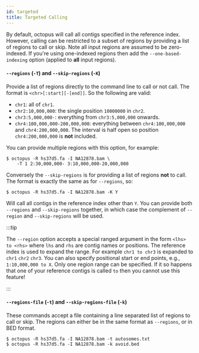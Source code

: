 ```yaml
---
id: targeted
title: Targeted Calling
---
```


By default, octopus will call all contigs specified in the reference index. However, calling can be restricted to a subset of regions by providing a list of regions to call or skip. Note all input regions are assumed to be zero-indexed. If you're using one-indexed regions then add the `--one-based-indexing` option (applied to **all** input regions).

#### `--regions` (`-T`) and `--skip-regions` (`-K`)

Provide a list of regions directly to the command line to call or not call. The format is `<chr>[:start][-[end]]`. So the following are valid:

  * `chr1`: all of `chr1`.
  * `chr2:10,000,000`: the single position `10000000` in `chr2`.
  * `chr3:5,000,000-`: everything from `chr3:5,000,000` onwards.
  * `chr4:100,000,000-200,000,000`: everything between `chr4:100,000,000` and `chr4:200,000,000`. The interval is half open so position `chr4:200,000,000` is **not** included.

You can provide multiple regions with this option, for example:

```shell
$ octopus -R hs37d5.fa -I NA12878.bam \
    -T 1 2:30,000,000- 3:10,000,000-20,000,000
```

Conversely the `--skip-regions` is for providing a list of regions **not** to call. The format is exactly the same as for `--regions`, so:

```console
$ octopus -R hs37d5.fa -I NA12878.bam -K Y
```

Will call all contigs in the reference index other than `Y`. You can provide both `--regions` and `--skip-regions` together, in which case the complement of `--region` and `--skip-regions` will be used.

:::tip

The `--region` option accepts a special ranged argument in the form `<lhs> to <rhs>` where `lhs` and `rhs` are contig names or positions. The reference index is used to expand the range. For example `chr1 to chr3` is expanded to `chr1` `chr2` `chr3`. You can also specify positional start or end points, e.g., `1:10,000,000 to X`. Only one region range can be specified. If it so happens that one of your reference contigs is called `to` then you cannot use this feature!

:::

#### `--regions-file` (`-t`) and `--skip-regions-file` (`-k`)

These commands accept a file containing a line separated list of regions to call or skip. The regions can either be in the same format as `--regions`, or in BED format.

```shell
$ octopus -R hs37d5.fa -I NA12878.bam -t autosomes.txt
$ octopus -R hs37d5.fa -I NA12878.bam -k avoid.bed
```
